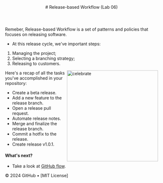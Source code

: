 <header>
# Release-based Workflow (Lab 06)
</header>

Remeber, Release-based Workflow is a set of patterns and policies that focuses on releasing software.

- At this release cycle, we've important steps:
1. Managing the project;
2. Selecting a branching strategy;
3. Releasing to customers.
   
<img src="https://octodex.github.com/images/snowtocat_final.jpg" alt=celebrate width=300 align=right>

Here's a recap of all the tasks you've accomplished in your repository:
- Create a beta release.
- Add a new feature to the release branch.
- Open a release pull request.
- Automate release notes.
- Merge and finalize the release branch.
- Commit a hotfix to the release.
- Create release v1.0.1.

#### What's next?
- Take a look at [GitHub flow](https://guides.github.com/introduction/flow/).

<footer>
&copy; 2024 GitHub &bull; [MIT License]
</footer>
